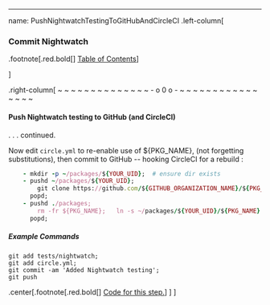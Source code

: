 ---
name: PushNightwatchTestingToGitHubAndCircleCI
.left-column[
  ### Commit Nightwatch
  <!-- input_type_indicator -->
.footnote[.red.bold[] [Table of Contents](./)] 
<!-- H -->]
.right-column[
~ ~ ~ ~ ~ ~ ~ ~ ~ ~ ~ ~ ~ ~ - o 0 o - ~ ~ ~ ~ ~ ~ ~ ~ ~ ~ ~ ~ ~ ~ ~ ~

#### Push Nightwatch testing to GitHub (and CircleCI)

. . . continued.

Now edit ```circle.yml``` to re-enable use of ${PKG_NAME}, (not forgetting substitutions), then commit to GitHub -- hooking CircleCI for a rebuild :

```ruby
    - mkdir -p ~/packages/${YOUR_UID};  # ensure dir exists
    - pushd ~/packages/${YOUR_UID};
        git clone https://github.com/${GITHUB_ORGANIZATION_NAME}/${PKG_NAME};
      popd;
    - pushd ./packages;
        rm -fr ${PKG_NAME};   ln -s ~/packages/${YOUR_UID}/${PKG_NAME} ${PKG_NAME};
      popd;
```
##### Example Commands
```terminal
git add tests/nightwatch;
git add circle.yml;
git commit -am 'Added Nightwatch testing';
git push
```
<!-- Code for this begins at line #190 -->
<!-- B -->
.center[.footnote[.red.bold[] <a href="https://github.com/martinhbramwell/Meteor-CI-Tutorial/blob/master/Part06_CloudContinuousIntegration.sh#L190" target="_blank">Code for this step.</a>] ]
]
